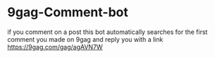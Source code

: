 # 9gag-Comment-bot
if you comment on a post this bot automatically searches for the first comment you made on 9gag and reply you with a link https://9gag.com/gag/agAVN7W
